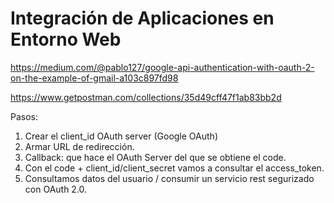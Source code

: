 # Integración de Aplicaciones en Entorno Web

https://medium.com/@pablo127/google-api-authentication-with-oauth-2-on-the-example-of-gmail-a103c897fd98

https://www.getpostman.com/collections/35d49cff47f1ab83bb2d

Pasos:

1. Crear el client_id OAuth server (Google OAuth)
2. Armar URL de redirección.
3. Callback: que hace el OAuth Server del que se obtiene el code. 
4. Con el code + client_id/client_secret vamos a consultar el access_token.
5. Consultamos datos del usuario / consumir un servicio rest segurizado con OAuth 2.0.
